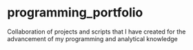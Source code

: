 # programming_portfolio
Collaboration of projects and scripts that I have created for the advancement of my programming and analytical knowledge
